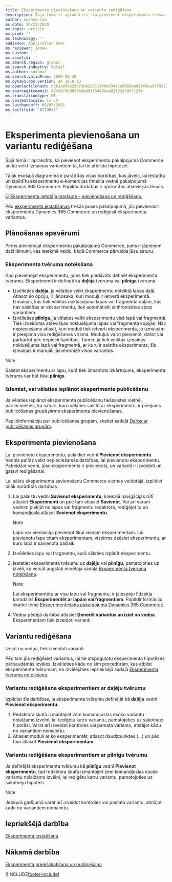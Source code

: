 ```yaml
---
title: Eksperimenta pievienošana un variantu rediģēšana
description: Šajā tēmā ir aprakstīts, kā pievienot eksperimentu trešās puses pakalpojumam Dynamics 365 Commerce un kā rediģēt eksperimenta variantus.
author: sushma-rao
ms.date: 10/21/2020
ms.topic: article
ms.prod: ''
ms.technology: ''
audience: Application User
ms.reviewer: josaw
ms.custom: ''
ms.assetid: ''
ms.search.region: global
ms.search.industry: Retail
ms.author: sushmar
ms.search.validFrom: 2020-09-30
ms.dyn365.ops.version: AX 10.0.13
ms.openlocfilehash: d3b1a099e29073e82e2118f9e43441a9068a4d10f0ea9f79123b97d2b7d5c419
ms.sourcegitcommit: 42fe9790ddf0bdad911544deaa82123a396712fb
ms.translationtype: MT
ms.contentlocale: lv-LV
ms.lasthandoff: 08/05/2021
ms.locfileid: "6773037"
---
```

# <a name="connect-an-experiment-and-edit-variations"></a>Eksperimenta pievienošana un variantu rediģēšana

Šajā tēmā ir aprakstīts, kā pievienot eksperimentu pakalpojumā Commerce un kā veikt izmaiņas variantiem tā, lai tie atbilstu hipotēzei. 

Tālāk esošajā diagrammā ir parādītas visas darbības, kas jāveic, lai iestatītu un izpildītu eksperimentu e-komercijas tīmekļa vietnē pakalpojumā Dynamics 365 Commerce. Papildu darbības ir apskatītas atsevišķās tēmās.

[ ![Eksperimenta lietotāja maršruts – pievienošana un rediģēšana.](./media/experimentation_connect_edit.svg) ](./media/experimentation_connect_edit.svg#lightbox)

Pēc [eksperimenta iestatīšanas](experimentation-setup.md) trešās puses pakalpojumā, jūs pievienosit eksperimentu Dynamics 365 Commerce un rediģēsit eksperimenta variantus.

## <a name="planning-considerations"></a>Plānošanas apsvērumi

Pirms pievienojat eksperimentu pakalpojumā Commerce, jums ir jāpieņem daži lēmumi, kas ietekmē veidu, kādā Commerce pārvalda jūsu saturu.

### <a name="determine-the-scope-of-your-experiment"></a>Eksperimenta tvēruma noteikšana
Kad pievienojat eksperimentu, jums tiek piedāvāts definēt eksperimenta tvērumu. Eksperimenti ir definēti kā **daļēja** tvēruma vai **pilnīga** tvēruma.
- Izvēlieties **daļēja**, ja vēlaties veikt eksperimentu noteiktā lapas daļā. Atlasot šo opciju, ir jānosaka, kuri moduļi ir ietverti eksperimentā. Izmaiņas, kas tiek veiktas noklusējuma lapas vai fragmenta daļām, kas nav saistītas ar eksperimentu, tiek automātiski sinhronizētas starp variantiem.
- Izvēlieties **pilnīga**, ja vēlaties veikt eksperimentu visā lapā vai fragmentā. Tiek izveidotas atsevišķas noklusējuma lapas vai fragmenta kopijas. Nav nepieciešams atlasīt, kuri moduļi tiek ietverti eksperimentā, jo izmaiņām ir pieejama visa rediģēšanas virsma. Moduļus varat pievienot, dzēst vai pārkārtot pēc nepieciešamības. Tomēr, ja tiek veiktas izmaiņas noklusējuma lapā vai fragmentā, ar kuru ir saistīts eksperiments, šīs izmaiņas ir manuāli jāsinhronizē visos variantos.

<!-- not to editors, we're adding an image here to illustrate the difference. it will help.) -->

> [!NOTE]
> Saistot eksperimentu ar lapu, kurā tiek izmantots izkārtojums, eksperimenta tvērums var būt tikai **pilnīgs**.

### <a name="decide-if-you-want-to-schedule-when-your-experiment-is-published"></a>Izlemiet, vai vēlaties ieplānot eksperimenta publicēšanu
Ja vēlaties ieplānot eksperimenta publicēšanu tiešsaistes vietnē, pārliecinieties, ka saturs, kuru vēlaties saistīt ar eksperimentu, ir pieejams publicēšanas grupā *pirms* eksperimenta pievienošanas. 

Papildinformāciju par publicēšanas grupām, skatiet sadaļā [Darbs ar publicēšanas grupām](publish-groups.md).


## <a name="connect-your-experiment"></a>Eksperimenta pievienošana
Lai pievienotu eksperimentu, palaidiet vedni **Pievienot eksperimentu**. Vednis palīdz veikt nepieciešamās darbības, lai pievienotu eksperimentu. Pabeidzot vedni, jūsu eksperiments ir pievienots, un varianti ir izveidoti un gatavi rediģēšanai.

Lai sāktu eksperimenta savienošanu Commerce vietnes veidotājā, izpildiet tālāk norādītās darbības.

1. Lai palaistu vedni **Savienot eksperimentu**, kreisajā navigācijas rūtī atlasiet **Eksperimenti** un pēc tam atlasiet **Savienot**. Vai arī varam vednim piekļūt no lapas vai fragmentu redaktora, rediģējot to un komandjoslā atlasot **Savienot eksperimentu**.

    > [!NOTE]
    > Lapu var vienlaicīgi pievienot tikai vienam eksperimentam. Lai pievienotu lapu citam eksperimentam, vispirms dzēsiet eksperimentu, ar kuru lapa ir savienota pašlaik.

1. Izvēlieties lapu vai fragmentu, kurā vēlaties izpildīt eksperimentu.
1. Iestatiet eksperimenta tvērumu uz **daļēju** vai **pilnīgu**, pamatojoties uz izvēli, ko veicāt augstāk minētajā sadaļā [Eksperimenta tvēruma noteikšana](#determine-the-scope-of-your-experiment).
    > [!NOTE]
    > Lai eksperimentētu ar visu lapu vai fragmentu, ir jāiespējo līdzekļa karodziņš **Eksperimentēt ar lapām vai fragmentiem**. Papildinformāciju skatiet tēmā [Eksperimentēšana pakalpojumā Dynamics 365 Commerce](experimentation-overview.md).
    
1. Vedņa pēdējā darbībā atlasiet **Ģenerēt variantus un iziet no vedņa**. Eksperimentam tiek izveidoti varianti. 

## <a name="edit-your-variations"></a>Variantu rediģēšana
Izejot no vedņa, tiek izveidoti varianti. 

Pēc tam jūs rediģēsiet variantus, lai tie atspoguļotu eksperimenta hipotēzes pārbaudāmās izvēles. Izvēlieties kādu no šīm procedūrām, kas atbilst eksperimenta tvērumam, ko izvēlējāties iepriekšējā sadaļā [Eksperimenta tvēruma noteikšana](#determine-the-scope-of-your-experiment).

### <a name="edit-variations-for-experiments-with-partial-scope"></a>Variantu rediģēšana eksperimentiem ar daļēju tvērumu
Izpildiet šīs darbības, ja eksperimenta tvērumu definējāt kā **daļēju** vednī **Pievienot eksperimentu**.

1. Redaktora skatā izmantojiet zem komandjoslas esošo variantu nolaižamo izvēlni, lai rediģētu katru variantu, pamatojoties uz sākotnējo hipotēzi. Varat arī izveidot kontroles vai pamata variantu, atstājot kādu no variantiem nemainītu.
1. Atlasiet moduli ar ko eksperimentēt, atlasot daudzpunktes (...) un pēc tam atlasot **Pievienot eksperimentam**.

### <a name="edit-variations-for-experiments-with-entire-scope"></a>Variantu rediģēšana eksperimentiem ar pilnīgu tvērumu
Ja definējāt eksperimenta tvērumu kā **pilnīgu** vednī **Pievienot eksperimentu**, tad redaktora skatā izmantojiet zem komandjoslas esošo variantu nolaižamo izvēlni, lai rediģētu katru variantu, pamatojoties uz sākotnējo hipotēzi. 

> [!NOTE]
> Jebkurā gadījumā varat arī izveidot kontroles vai pamata variantu, atstājot kādu no variantiem nemainītu.

## <a name="previous-step"></a>Iepriekšējā darbība
[Eksperimenta iestatīšana](experimentation-setup.md) 


## <a name="next-step"></a>Nākamā darbība
[Eksperimenta priekšskatīšana un publicēšana](experimentation-preview-publish.md)


[!INCLUDE[footer-include](../includes/footer-banner.md)]